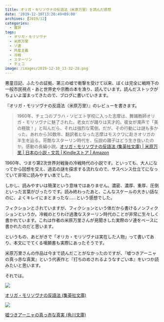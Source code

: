 ```yaml
---
title: オリガ・モリソヴナの反語法（米原万里）を読んだ感想
date: '2019-12-10T13:20:49+09:00'
archives: [2019/12]
categories:
  - 書評
tags:
  - オリガ・モリソヴナ
  - 米原万里
  - ソ連
  - 共産主義
  - 冷戦
  - スターリン
  - チェコ
image: /images/2019-12-10_13-32-28.png
---
```

悪童日記、ふたりの証拠、第三の嘘で衝撃を受けて以来、ぼくは完全に戦時下の一般市民視点・あと世界史や宗教の本を漁り、読んでいます。読んだストックがちょいよ溜まってきたので、ブログに書いていきます。

<!--more-->

『オリガ・モリソヴナの反語法（米原万里）』のレビューを書きます。

> 1960年、チェコのプラハ・ソビエト学校に入った志摩は、舞踊教師オリガ・モリソヴナに魅了された。老女だが踊りは天才的。彼女が濁声で「美の極致！」と叫んだら、それは強烈な罵倒。だが、その行動には謎も多かった。あれから30数年、翻訳者となった志摩はモスクワに赴きオリガの半生を辿る。苛酷なスターリン時代を、伝説の踊子はどう生き抜いたのか。感動の長編小説。[オリガ・モリソヴナの反語法 (集英社文庫) | 米原万里 | 日本の小説・文芸 | Kindleストア | Amazon](https://www.amazon.co.jp/dp/4087478750?tag=t4traw-22)

1960年、つまり第2次世界対戦後の冷戦時代の小説です。といっても、大人になってから回想を交え、過去の謎を探求する流れなので、サスペンス仕立てになっていて非常に読みやすい本でした。

しかし、読みやすいは簡潔という意味ではありません。濃密、濃厚、重厚、圧倒といった言葉がぴったりです。読み終わったあと、こんなスケールの大きい話なのに、よくキレイにまとまったな……という感想でした。

フィクションとされていますが、フィクションという体だから書けるノンフィクションというか。冷戦のとりわけ過激なスターリン時代のことが非常に生々しく書かれています。これは作者の米原万里さんが見聞きした実際のソ連をベースに書かれたのだと思います。

というもの、あとがきで「オリカ・モリソヴナは実在した人物」って書いてあり、本文にでてくる嘆願書も実際にあったそうです。

米原万里さんの作品は今まで読んだことがなかったのですが、『嘘つきアーニャの真っ赤な真実』という代表作と『打ちのめされるようなすごい本』をいつか読みたいと思います。

それでは。

<div class="amazfy">
<a href="https://www.amazon.co.jp/dp/4087478750?tag=t4traw-22">
<img src="https://ws-fe.amazon-adsystem.com/widgets/q?_encoding=UTF8&ASIN=4087478750&Format=_SL250_&ID=AsinImage&MarketPlace=JP&ServiceVersion=20070822&WS=1&tag=t4traw-22&language=ja_JP">
<p>オリガ・モリソヴナの反語法 (集英社文庫)</p>
</a>
</div>

<div class="amazfy">
<a href="https://www.amazon.co.jp/dp/4043756011?tag=t4traw-22">
<img src="https://ws-fe.amazon-adsystem.com/widgets/q?_encoding=UTF8&ASIN=4043756011&Format=_SL250_&ID=AsinImage&MarketPlace=JP&ServiceVersion=20070822&WS=1&tag=t4traw-22&language=ja_JP">
<p>嘘つきアーニャの真っ赤な真実 (角川文庫)</p>
</a>
</div>
